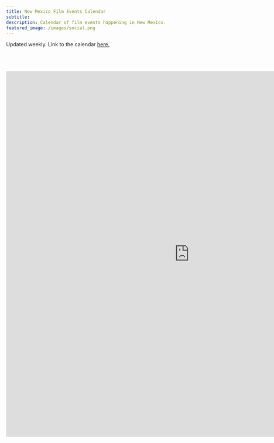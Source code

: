 ```yaml
---
title: New Mexico Film Events Calendar
subtitle:
description: Calendar of film events happening in New Mexico.
featured_image: /images/social.png
---
```

Updated weekly. Link to the calendar [here.](https://calendar.google.com/calendar/embed?src=e60b3d599efc9a081f9b419e9723b498995a94e5851f25b9a2a3d121e9a5acaf%40group.calendar.google.com&ctz=America%2FDenver)
<br><br>
<br><br>
<div class="wrap">
	<iframe src="https://calendar.google.com/calendar/embed?height=1000&wkst=2&bgcolor=%23039BE5&ctz=America%2FDenver&mode=WEEK&showTz=0&showCalendars=0&showTabs=1&src=ZTYwYjNkNTk5ZWZjOWEwODFmOWI0MTllOTcyM2I0OTg5OTVhOTRlNTg1MWYyNWI5YTJhM2QxMjFlOWE1YWNhZkBncm91cC5jYWxlbmRhci5nb29nbGUuY29t&color=%23039BE5" style="border-width:0" width="1000" height="1000" frameborder="0" scrolling="no"></iframe>
</div>